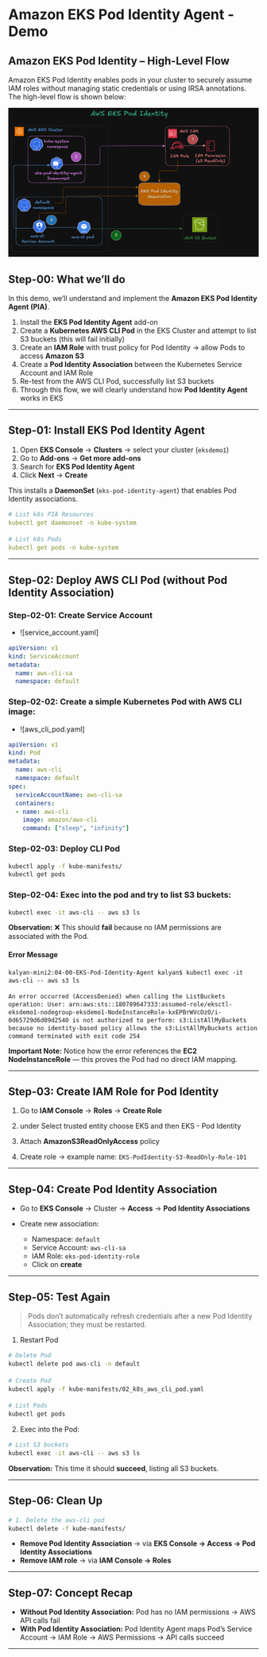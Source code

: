# Amazon EKS Pod Identity Agent - Demo

## Amazon EKS Pod Identity – High-Level Flow
Amazon EKS Pod Identity enables pods in your cluster to securely assume IAM roles without managing static credentials or using IRSA annotations. The high-level flow is shown below:

![EKS Pod Identity Components](images/04-00-PIA.png)



## Step-00: What we’ll do
In this demo, we’ll understand and implement the **Amazon EKS Pod Identity Agent (PIA)**.

1. Install the **EKS Pod Identity Agent** add-on  
2. Create a **Kubernetes AWS CLI Pod** in the EKS Cluster and attempt to list S3 buckets (this will fail initially)  
3. Create an **IAM Role** with trust policy for Pod Identity → allow Pods to access **Amazon S3**  
4. Create a **Pod Identity Association** between the Kubernetes Service Account and IAM Role  
5. Re-test from the AWS CLI Pod, successfully list S3 buckets  
6. Through this flow, we will clearly understand how **Pod Identity Agent** works in EKS  

---

## Step-01: Install EKS Pod Identity Agent
1. Open **EKS Console** → **Clusters** → select your cluster (`eksdemo1`)  
2. Go to **Add-ons** → **Get more add-ons**  
3. Search for **EKS Pod Identity Agent**  
4. Click **Next** → **Create**  

This installs a **DaemonSet** (`eks-pod-identity-agent`) that enables Pod Identity associations.

```yaml
# List k8s PIA Resources
kubectl get daemonset -n kube-system

# List k8s Pods
kubectl get pods -n kube-system
```

---

## Step-02: Deploy AWS CLI Pod (without Pod Identity Association)
### Step-02-01: Create Service Account 
- ![service_account.yaml]
```yaml
apiVersion: v1
kind: ServiceAccount
metadata:
  name: aws-cli-sa
  namespace: default
```

### Step-02-02: Create a simple Kubernetes Pod with AWS CLI image:
- ![aws_cli_pod.yaml]
```yaml
apiVersion: v1
kind: Pod
metadata:
  name: aws-cli
  namespace: default
spec:
  serviceAccountName: aws-cli-sa
  containers:
  - name: aws-cli
    image: amazon/aws-cli
    command: ["sleep", "infinity"]
```

### Step-02-03: Deploy CLI Pod
```bash
kubectl apply -f kube-manifests/
kubectl get pods
```

### Step-02-04: Exec into the pod and try to list S3 buckets:
```bash
kubectl exec -it aws-cli -- aws s3 ls
```

**Observation:** ❌ This should **fail** because no IAM permissions are associated with the Pod.  

#### Error Message
```
kalyan-mini2:04-00-EKS-Pod-Identity-Agent kalyan$ kubectl exec -it aws-cli -- aws s3 ls

An error occurred (AccessDenied) when calling the ListBuckets operation: User: arn:aws:sts::180789647333:assumed-role/eksctl-eksdemo1-nodegroup-eksdemo1-NodeInstanceRole-kxEPBrWVcOzO/i-0d65729d6d09d2540 is not authorized to perform: s3:ListAllMyBuckets because no identity-based policy allows the s3:ListAllMyBuckets action
command terminated with exit code 254
```

**Important Note:**  Notice how the error references the **EC2 NodeInstanceRole** — this proves the Pod had no direct IAM mapping.

---

## Step-03: Create IAM Role for Pod Identity
1. Go to **IAM Console** → **Roles** → **Create Role**  
2. under Select trusted entity choose EKS and then EKS - Pod Identity 


3. Attach **AmazonS3ReadOnlyAccess** policy  
4. Create role → example name: `EKS-PodIdentity-S3-ReadOnly-Role-101`  

---

## Step-04: Create Pod Identity Association
* Go to **EKS Console** → Cluster → **Access** → **Pod Identity Associations**  
* Create new association:  

  * Namespace: `default`  
  * Service Account: `aws-cli-sa`  
  * IAM Role: `eks-pod-identity-role`  
  * Click on **create**  

---

## Step-05: Test Again

> Pods don’t automatically refresh credentials after a new Pod Identity Association; they must be restarted.

1. Restart Pod
```bash
# Delete Pod
kubectl delete pod aws-cli -n default

# Create Pod
kubectl apply -f kube-manifests/02_k8s_aws_cli_pod.yaml

# List Pods
kubectl get pods
```

2. Exec into the Pod:
```bash
# List S3 buckets
kubectl exec -it aws-cli -- aws s3 ls
```

**Observation:** This time it should **succeed**, listing all S3 buckets.

---

## Step-06: Clean Up

```bash
# 1. Delete the aws-cli pod
kubectl delete -f kube-manifests/
```

- **Remove Pod Identity Association** → via **EKS Console → Access → Pod Identity Associations**  
- **Remove IAM role** → via **IAM Console → Roles** 

---

## Step-07: Concept Recap

* **Without Pod Identity Association:** Pod has no IAM permissions → AWS API calls fail  
* **With Pod Identity Association:** Pod Identity Agent maps Pod’s Service Account → IAM Role → AWS Permissions → API calls succeed  

---



